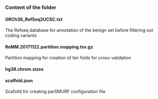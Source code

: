 ### Content of the folder

#### GRCh38_RefSeq2UCSC.txt
The Refseq database for annotation of the benign set before filtering out coding variants

#### ReMM.20171122.partition.mapping.tsv.gz
Partition mapping for creation of ten folds for cross-validation

#### hg38.chrom.sizes

#### scaffold.json
Scafolld for creating parSMURF configuration  file
